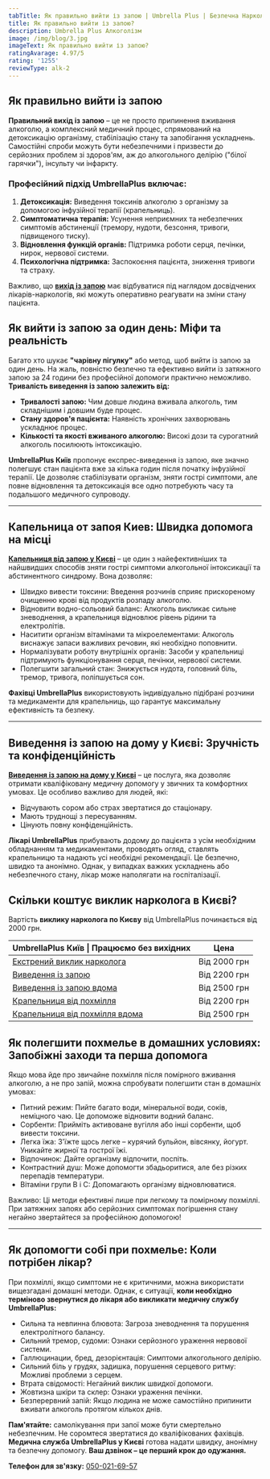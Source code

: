 ```yaml
---
tabTitle: Як правильно вийти із запою | Umbrella Plus | Безпечна Наркологія
title: Як правильно вийти із запою?
description: Umbrella Plus Алкоголізм
image: /img/blog/3.jpg
imageText: Як правильно вийти із запою?
ratingAvarage: 4.97/5
rating: '1255'
reviewType: alk-2
---
```


## Як правильно вийти із запою

**Правильний вихід із запою** – це не просто припинення вживання алкоголю, а комплексний медичний процес, спрямований на детоксикацію організму, стабілізацію стану та запобігання ускладнень. Самостійні спроби можуть бути небезпечними і призвести до серйозних проблем зі здоров'ям, аж до алкогольного делірію ("білої гарячки"), інсульту чи інфаркту.

### Професійний підхід UmbrellaPlus включає:

1. **Детоксикація:** Виведення токсинів алкоголю з організму за допомогою інфузійної терапії (крапельниць).
2. **Симптоматична терапія:** Усунення неприємних та небезпечних симптомів абстиненції (тремору, нудоти, безсоння, тривоги, підвищеного тиску).
3. **Відновлення функцій органів:** Підтримка роботи серця, печінки, нирок, нервової системи.
4. **Психологічна підтримка:** Заспокоєння пацієнта, зниження тривоги та страху.

Важливо, що **[вихід із запою](https://umbrella-plus.com.ua/uk/kiev/vivod-iz-zapoia-kiev-ua/)** має відбуватися під наглядом досвідчених лікарів-наркологів, які можуть оперативно реагувати на зміни стану пацієнта.

## Як вийти із запою за один день: Міфи та реальність

Багато хто шукає **"чарівну пігулку"** або метод, щоб вийти із запою за один день. На жаль, повністю безпечно та ефективно вийти із затяжного запою за 24 години без професійної допомоги практично неможливо. **Тривалість виведення із запою залежить від:**

* **Тривалості запою:** Чим довше людина вживала алкоголь, тим складнішим і довшим буде процес.
* **Стану здоров'я пацієнта:** Наявність хронічних захворювань ускладнює процес.
* **Кількості та якості вживаного алкоголю:** Високі дози та сурогатний алкоголь посилюють інтоксикацію.

**UmbrellaPlus Київ** пропонує експрес-виведення із запою, яке значно полегшує стан пацієнта вже за кілька годин після початку інфузійної терапії. Це дозволяє стабілізувати організм, зняти гострі симптоми, але повне відновлення та детоксикація все одно потребують часу та подальшого медичного супроводу.

***

## Капельница от запоя Киев: Швидка допомога на місці

**[Капельниця від запою у Києві](https://umbrella-plus.com.ua/uk/kiev/kapelnica_ot_alkogola_kiev/)** – це один з найефективніших та найшвидших способів зняти гострі симптоми алкогольної інтоксикації та абстинентного синдрому. Вона дозволяє:

* Швидко вивести токсини: Введення розчинів сприяє прискореному очищенню крові від продуктів розпаду алкоголю.
* Відновити водно-сольовий баланс: Алкоголь викликає сильне зневоднення, а крапельниця відновлює рівень рідини та електролітів.
* Наситити організм вітамінами та мікроелементами: Алкоголь виснажує запаси важливих речовин, які необхідно поповнити.
* Нормалізувати роботу внутрішніх органів: Засоби у крапельниці підтримують функціонування серця, печінки, нервової системи.
* Полегшити загальний стан: Знижується нудота, головний біль, тремор, тривога, поліпшується сон.

**Фахівці UmbrellaPlus** використовують індивідуально підібрані розчини та медикаменти для крапельниць, що гарантує максимальну ефективність та безпеку.

***

## Виведення із запою на дому у Києві: Зручність та конфіденційність

**[Виведення із запою на дому у Києві](https://umbrella-plus.com.ua/uk/kiev/vivod-iz-zapoia-na-domy-kiev-ua/)** – це послуга, яка дозволяє отримати кваліфіковану медичну допомогу у звичних та комфортних умовах. Це особливо важливо для людей, які:

* Відчувають сором або страх звертатися до стаціонару.
* Мають труднощі з пересуванням.
* Цінують повну конфіденційність.

**Лікарі UmbrellaPlus** прибувають додому до пацієнта з усім необхідним обладнанням та медикаментами, проводять огляд, ставлять крапельницю та надають усі необхідні рекомендації. Це безпечно, швидко та анонімно. Однак, у випадках важких ускладнень або небезпечного стану, лікар може наполягати на госпіталізації.

## Скільки коштує виклик нарколога в Києві?

Вартість **виклику нарколога по Києву** від UmbrellaPlus починається від 2000 грн.

| UmbrellaPlus Київ \| Працюємо без вихідних                                                                | Цена         |
| --------------------------------------------------------------------------------------------------------- | ------------ |
| [Екстрений виклик нарколога](https://umbrella-plus.com.ua/uk/blog/narcolog-na-dom-kiev-ua/)               | Від 2000 грн |
| [Виведення із запою](https://umbrella-plus.com.ua/uk/kiev/vivod-iz-zapoia-kiev-ua/)                       | Від 2200 грн |
| [Виведення із запою вдома](https://umbrella-plus.com.ua/uk/kiev/vivod-iz-zapoia-na-domy-kiev-ua/)         | Від 2500 грн |
| [Крапельниця від похмілля](https://umbrella-plus.com.ua/uk/kiev/kapelnica_ot_alkogola_kiev/)              | Від 2200 грн |
| [Крапельниця від похмілля вдома](https://umbrella-plus.com.ua/uk/kiev/kapelnica_ot_alkogola_na_dom_kiev/) | Від 2500 грн |

## Як полегшити похмелье в домашних условиях: Запобіжні заходи та перша допомога

Якщо мова йде про звичайне похмілля після помірного вживання алкоголю, а не про запій, можна спробувати полегшити стан в домашніх умовах:

* Питний режим: Пийте багато води, мінеральної води, соків, неміцного чаю. Це допоможе відновити водний баланс.
* Сорбенти: Прийміть активоване вугілля або інші сорбенти, щоб вивести токсини.
* Легка їжа: З'їжте щось легке – курячий бульйон, вівсянку, йогурт. Уникайте жирної та гострої їжі.
* Відпочинок: Дайте організму відпочити, поспіть.
* Контрастний душ: Може допомогти збадьоритися, але без різких перепадів температури.
* Вітаміни групи В і С: Допомагають організму відновлюватися.

Важливо: Ці методи ефективні лише при легкому та помірному похміллі. При затяжних запоях або серйозних симптомах погіршення стану негайно звертайтеся за професійною допомогою!

***

## Як допомогти собі при похмелье: Коли потрібен лікар?

При похміллі, якщо симптоми не є критичними, можна використати вищезгадані домашні методи. Однак, є ситуації, **коли необхідно терміново звернутися до лікаря або викликати** **медичну службу UmbrellaPlus:**

* Сильна та невпинна блювота: Загроза зневоднення та порушення електролітного балансу.
* Сильний тремор, судоми: Ознаки серйозного ураження нервової системи.
* Галлюцинации, бред, дезорієнтація: Симптоми алкогольного делірію.
* Сильний біль у грудях, задишка, порушення серцевого ритму: Можливі проблеми з серцем.
* Втрата свідомості: Негайний виклик швидкої допомоги.
* Жовтизна шкіри та склер: Ознаки ураження печінки.
* Безперервний запій: Якщо людина не може самостійно припинити вживати алкоголь протягом кількох днів.

**Пам'ятайте:** самолікування при запої може бути смертельно небезпечним. Не соромтеся звертатися до кваліфікованих фахівців. **Медична служба UmbrellaPlus у Києві** готова надати швидку, анонімну та безпечну допомогу. **Ваш дзвінок – це перший крок до одужання.**

**Телефон для зв'язку:** [050-021-69-57](tel:0500216957)
